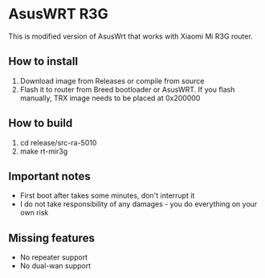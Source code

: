 # AsusWRT R3G
This is modified version of AsusWrt that works with Xiaomi Mi R3G router.

## How to install
1. Download image from Releases or compile from source
2. Flash it to router from Breed bootloader or AsusWRT. If you flash manually, TRX image needs to be placed at 0x200000

## How to build
1. cd release/src-ra-5010
2. make rt-mir3g

## Important notes
- First boot after takes some minutes, don't interrupt it
- I do not take responsibility of any damages - you do everything on your own risk

## Missing features
- No repeater support
- No dual-wan support
